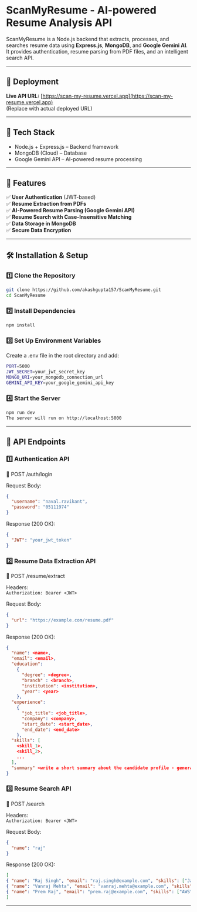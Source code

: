 # ScanMyResume - AI-powered Resume Analysis API

ScanMyResume is a Node.js backend that extracts, processes, and searches resume data using **Express.js**, **MongoDB**, and **Google Gemini AI**. It provides authentication, resume parsing from PDF files, and an intelligent search API.

---

## 🚀 Deployment

**Live API URL:** [https://scan-my-resume.vercel.app](https://scan-my-resume.vercel.app)  
(Replace with actual deployed URL)

---

## 🔧 Tech Stack
- Node.js + Express.js – Backend framework
- MongoDB (Cloud) – Database
- Google Gemini API – AI-powered resume processing

---

## 📌 Features

✅ **User Authentication** (JWT-based)  
✅ **Resume Extraction from PDFs**  
✅ **AI-Powered Resume Parsing (Google Gemini API)**  
✅ **Resume Search with Case-Insensitive Matching**  
✅ **Data Storage in MongoDB**  
✅ **Secure Data Encryption**

---

## 🛠️ Installation & Setup

### **1️⃣ Clone the Repository**

```sh
git clone https://github.com/akashgupta157/ScanMyResume.git
cd ScanMyResume
```

### **2️⃣ Install Dependencies**

```sh
npm install
```

### **3️⃣ Set Up Environment Variables**

Create a .env file in the root directory and add:

```sh
PORT=5000
JWT_SECRET=your_jwt_secret_key
MONGO_URI=your_mongodb_connection_url
GEMINI_API_KEY=your_google_gemini_api_key
```

### **4️⃣ Start the Server**

```sh
npm run dev
The server will run on http://localhost:5000
```

---


## 📌 API Endpoints

### **1️⃣ Authentication API**

🔹 POST /auth/login

Request Body:

```json
{
  "username": "naval.ravikant",
  "password": "05111974"
}
```

Response (200 OK):

```json
{
  "JWT": "your_jwt_token"
}
```

### **2️⃣ Resume Data Extraction API**

🔹 POST /resume/extract

Headers:<br>
`Authorization: Bearer <JWT>`

Request Body:

```json
{
  "url": "https://example.com/resume.pdf"
}
```

Response (200 OK):

```json
{
  "name": <name>,
  "email": <email>,
  "education":
    {
      "degree": <degree>,
      "branch" : <branch>,
      "institution": <institution>,
      "year": <year>
    },
  "experience":
    {
      "job_title": <job_title>,
      "company": <company>,
      "start_date": <start_date>,
      "end_date": <end_date>
    },
  "skills": [
    <skill_1>,
    <skill_2>,
    ...
  ],
  "summary" <write a short summary about the candidate profile - generated by LLM based on resume data >
}
```

### **3️⃣ Resume Search API**

🔹 POST /search

Headers:<br>
`Authorization: Bearer <JWT>`

Request Body:

```json
{
  "name": "raj"
}
```

Response (200 OK):

```json
[
{ "name": "Raj Singh", "email": "raj.singh@example.com", "skills": ["Java", "MongoDB"] },
{ "name": "Vanraj Mehta", "email": "vanraj.mehta@example.com", "skills": ["React", "Node.js"] },
{ "name": "Prem Raj", "email": "prem.raj@example.com", "skills": ["AWS", "Python"] }
]
```

---

